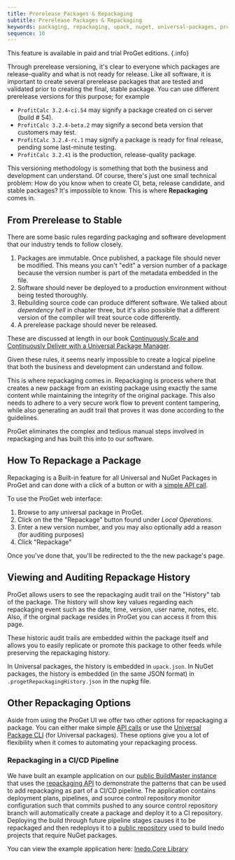 ```yaml
---
title: Prerelease Packages & Repackaging
subtitle: Prerelease Packages & Repackaging
keywords: packaging, repackaging, upack, nuget, universal-packages, proget
sequence: 10
---
```


This feature is available in paid and trial ProGet editions. {.info}

Through prerelease versioning, it's clear to everyone which packages are release-quality and what is not ready for release. Like all software, it is important to create several prerelease packages that are tested and validated prior to creating the final, stable package. You can use different prerelease versions for this purpose; for example
- `ProfitCalc 3.2.4-ci.54` may signify a package created on ci server (build # 54).
- `ProfitCalc 3.2.4-beta.2` may signify a second beta version that customers may test.
- `ProfitCalc 3.2.4-rc.1` may signify a package is ready for final release, pending some last-minute testing.
- `ProfitCalc 3.2.41` is the production, release-quality package.

This versioning methodology is something that both the business and development can understand. Of course, there's just one small technical problem: How do you know when to create CI, beta, release candidate, and stable packages?  It's impossible to know. This is where **Repackaging** comes in.

## From Prerelease to Stable
There are some basic rules regarding packaging and software development that our industry tends to follow closely.
1. Packages are immutable. Once published, a package file should never be modified. This means you can't "edit" a version number of a package because the version number is part of the metadata embedded in the file.
2. Software should never be deployed to a production environment without being tested thoroughly.
3. Rebuilding source code can produce different software. We talked about _dependency hell_ in chapter three, but it's also possible that a different version of the compiler will treat source code differently.
4. A prerelease package should never be released.

These are discussed at length in our book [Continuously Scale and Continuously Deliver with a Universal Package Manager](/support/resources/ebooks/continuously-scale-deliver-upm).

Given these rules, it seems nearly impossible to create a logical pipeline that both the business and development can understand and follow.

This is where repackaging comes in. Repackaging is process where that creates a new package from an existing package using exactly the same content while maintaining the integrity of the original package. This also needs to adhere to a very secure work flow to prevent content tampering, while also generating an audit trail that proves it was done according to the guidelines.

ProGet eliminates the complex and tedious manual steps involved in repackaging and has built this into to our software.

## How To Repackage a Package
Repackaging is a Built-in feature for all Universal and NuGet Packages in ProGet and can done with a click of a button or with a [simple API call](/support/documentation/proget/reference/api/repackaging).

To use the ProGet web interface:
1. Browse to any universal package in ProGet.
2. Click on the the "Repackage" button found under _Local Operations_.
3. Enter a new version number, and you may also optionally add a reason (for auditing purposes)
4. Click "Repackage"

Once you've done that, you'll be redirected to the the new package's page.

## Viewing and Auditing Repackage History
ProGet allows users to see the repackaging audit trail on the "History" tab of the package. The history will show key values regarding each repackaging event such as the date, time, version, user name, notes, etc. Also, if the orginal package resides in ProGet you can access it from this page.

These historic audit trails are embedded within the package itself and allows you to easily replicate or promote this package to other feeds while preserving the repackaging history.

In Universal packages, the history is embedded in `upack.json`. In NuGet packages, the history is embedded (in the same JSON format) in `.progetRepackagingHistory.json` in the nupkg file.

## Other Repackaging Options
Aside from using the ProGet UI we offer two other options for repackaging a package. You can either make simple [API calls](/support/documentation/proget/reference/api/repackaging) or use the [Universal Package CLI](/support/documentation/upack/tools-and-libraries/upack-cli) (for Universal packages). These options give you a lot of flexibility when it comes to automating your repackaging process.

### Repackaging in a CI/CD Pipeline

We have built an example application on our [public BuildMaster instance](https://buildmaster.inedo.com) that uses the [repackaging API](/support/documentation/proget/reference/api/repackaging) to demonstrate the patterns that can be used to add repackaging as part of a CI/CD pipeline. The application contains deployment plans, pipelines, and source control repository monitor configuration such that commits pushed to any source control repository branch will automatically create a package and deploy it to a CI repository. Deploying the build through future pipeline stages causes it to be repackaged and then redeploys it to a [public repository](https://proget.inedo.com/feeds/ExternalBuild) used to build Inedo projects that require NuGet packages.

You can view the example application here: [Inedo.Core Library](https://buildmaster.inedo.com/applications/44/)